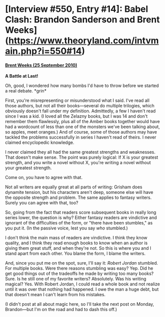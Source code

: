 # [Interview #550, Entry #14]: Babel Clash: Brandon Sanderson and Brent Weeks](https://www.theoryland.com/intvmain.php?i=550#14)

#### [Brent Weeks (25 September 2010)](http://bordersblog.com/scifi/2010/09/25/brandon-sanderson-and-brent-weeks/a-battle-at-last/)

**A Battle at Last!**

Oh, good, I wondered how many bombs I'd have to throw before we started a real debate. \*grin\*

First, you're misrepresenting or misunderstood what I said. I've read all those authors, but not all their books—several do multiple trilogies, which obviously doesn't fall under my definition. Admittedly, a few I haven't read since I was a kid. (I loved all the Zelazny books, but I was 14 and don't remember them flawlessly, plus all of the Amber books together would have had a wordcount of less than one of the monsters we've been talking about, so apples, meet oranges.) And of course, some of those authors may have tackled the problems successfully in series I haven't read of theirs. I never claimed encyclopedic knowledge.

I never claimed they all had the same greatest strengths and weaknesses. That doesn't make sense. The point was purely logical: If X is your greatest strength, and you write a novel without X, you're writing a novel without your greatest strength.

Come on, you have to agree with that.

Not all writers are equally great at all parts of writing: Grisham does dynamite tension, but his characters aren't deep, someone else will have the opposite strength and problem. The same applies to fantasy writers. Surely you can agree with that, too?

So, going from the fact that readers score subsequent books in really long series lower, the question is why? Either fantasy readers are vindictive and ignorant of the difficulties of the form, or "there have been stumbles," as you put it. (In the passive voice, lest you say
*who*
stumbled.)

I don't think the main mass of readers are vindictive. I think they know quality, and I think they read enough books to know when an author is giving them great stuff, and when they're not. So this is where you and I stand apart from each other. You blame the form, I blame the writers.

And, since you put me on the spot, sure, I'll say it:
*Robert Jordan*
stumbled. For multiple books. Were there reasons stumbling was easy? Yep. Did he get good things out of the tradeoffs he made by writing too many books? Sure. Is he still one of my favorite writers? Absolutely. Was his writing magical? Yes. With Robert Jordan, I could read a whole book and not realize until it was over that nothing had happened. I owe the man a huge debt, but that doesn't mean I can't learn from his mistakes.

(I didn't post at all about magic here, so I'll take the next post on Monday, Brandon—but I'm on the road and had to dash this off.)

